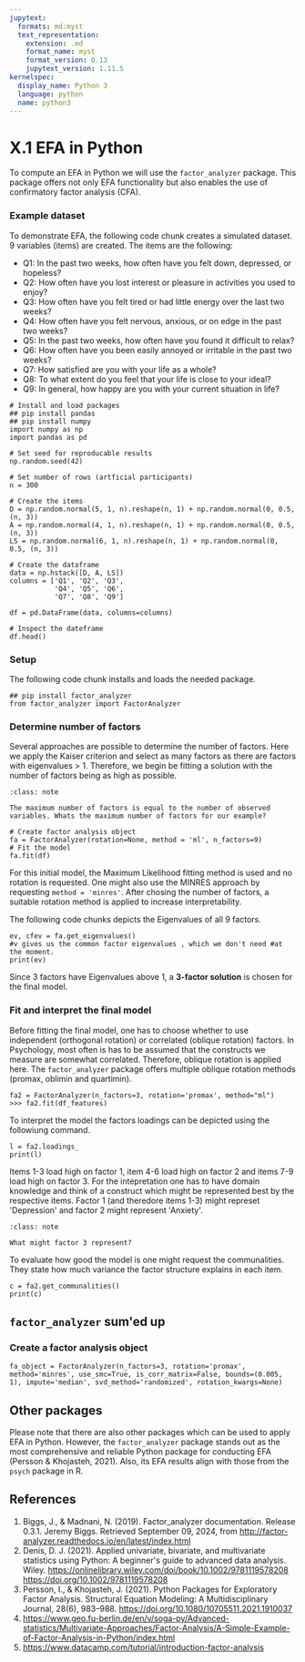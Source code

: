 ```yaml
---
jupytext:
  formats: md:myst
  text_representation:
    extension: .md
    format_name: myst
    format_version: 0.13
    jupytext_version: 1.11.5
kernelspec:
  display_name: Python 3
  language: python
  name: python3
---
```


# X.1 EFA in Python 

To compute an EFA in Python we will use the `factor_analyzer` package. This package offers not only EFA functionality but also enables the use of confirmatory factor analysis (CFA). 

### Example dataset

To demonstrate EFA, the following code chunk creates a simulated dataset. 9 variables (items) are created. The items are the following:

- Q1: In the past two weeks, how often have you felt down, depressed, or hopeless?
- Q2: How often have you lost interest or pleasure in activities you used to enjoy?
- Q3: How often have you felt tired or had little energy over the last two weeks?
- Q4: How often have you felt nervous, anxious, or on edge in the past two weeks?
- Q5: In the past two weeks, how often have you found it difficult to relax?
- Q6: How often have you been easily annoyed or irritable in the past two weeks?
- Q7: How satisfied are you with your life as a whole?
- Q8: To what extent do you feel that your life is close to your ideal?
- Q9: In general, how happy are you with your current situation in life?

```{code-cell}
# Install and load packages
## pip install pandas
## pip install numpy
import numpy as np
import pandas as pd

# Set seed for reproducable results 
np.random.seed(42)

# Set number of rows (artficial participants)
n = 300

# Create the items
D = np.random.normal(5, 1, n).reshape(n, 1) + np.random.normal(0, 0.5, (n, 3))
A = np.random.normal(4, 1, n).reshape(n, 1) + np.random.normal(0, 0.5, (n, 3))
LS = np.random.normal(6, 1, n).reshape(n, 1) + np.random.normal(0, 0.5, (n, 3))

# Create the dataframe
data = np.hstack([D, A, LS])
columns = ['Q1', 'Q2', 'Q3', 
           'Q4', 'Q5', 'Q6', 
           'Q7', 'Q8', 'Q9']

df = pd.DataFrame(data, columns=columns)

# Inspect the dateframe
df.head()
```

### Setup

The following code chunk installs and loads the needed package.

```{code-cell}
## pip install factor_analyzer
from factor_analyzer import FactorAnalyzer
```

### Determine number of factors

Several approaches are possible to determine the number of factors. Here we apply the Kaiser criterion and select as many factors as there are factors with eigenvalues > 1. Therefore, we begin be fitting a solution with the number of factors being as high as possible.

```{admonition} Use your own brain!
:class: note

The maximum number of factors is equal to the number of observed variables. Whats the maximum number of factors for our example?
```

```{code-cell}
# Create factor analysis object
fa = FactorAnalyzer(rotation=None, method = 'ml', n_factors=9)
# Fit the model 
fa.fit(df)
```

For this initial model, the Maximum Likelihood fitting method is used and no rotation is requested. One might also use the MINRES approach by requesting `method = 'minres'`. After chosing the number of factors, a suitable rotation method is applied to increase interpretability. 

The following code chunks depicts the Eigenvalues of all 9 factors.

```{code-cell}
ev, cfev = fa.get_eigenvalues() 
#v gives us the common factor eigenvalues , which we don't need #at the moment. 
print(ev)
```

Since 3 factors have Eigenvalues above 1, a **3-factor solution** is chosen for the final model.

### Fit and interpret the final model

Before fitting the final model, one has to choose whether to use independent (orthogonal rotation) or correlated (oblique rotation) factors. In Psychology, most often is has to be assumed that the constructs we measure are somewhat correlated. Therefore, oblique rotation is applied here. The `factor_analyzer` package offers multiple oblique rotation methods (promax, oblimin and quartimin). 

```{code-cell}
fa2 = FactorAnalyzer(n_factors=3, rotation='promax', method="ml")
>>> fa2.fit(df_features)
```

To interpret the model the factors loadings can be depicted using the followiung command.

```{code-cell}
l = fa2.loadings_
print(l)
```

Items 1-3 load high on factor 1, item 4-6 load high on factor 2 and items 7-9 load high on factor 3. For the intepretation one has to have domain knowledge and think of a construct which might be represented best by the respective items. Factor 1 (and theredore items 1-3) might represet 'Depression' and factor 2 might represent 'Anxiety'. 

```{admonition} Use your own brain!
:class: note

What might factor 3 represent?
```

To evaluate how good the model is one might request the communalities. They state how much variance the factor structure explains in each item. 

```{code-cell}
c = fa2.get_communalities()
print(c)
```

## `factor_analyzer` sum'ed up

### Create a factor analysis object

```{code-cell}
fa_object = FactorAnalyzer(n_factors=3, rotation='promax', method='minres', use_smc=True, is_corr_matrix=False, bounds=(0.005, 1), impute='median', svd_method='randomized', rotation_kwargs=None)
```

## Other packages

Please note that there are also other packages which can be used to apply EFA in Python. However, the `factor_analyzer` package stands out as the most comprehensive and reliable Python package for conducting EFA (Persson & Khojasteh, 2021). Also, its EFA results align with those from the `psych` package in R. 

## References

1. Biggs, J., & Madnani, N. (2019). Factor_analyzer documentation. Release 0.3.1. Jeremy Biggs. Retrieved September 09, 2024, from http://factor-analyzer.readthedocs.io/en/latest/index.html
2. Denis, D. J. (2021). Applied univariate, bivariate, and multivariate statistics using Python: A beginner's guide to advanced data analysis. Wiley. https://onlinelibrary.wiley.com/doi/book/10.1002/9781119578208 https://doi.org/10.1002/9781119578208
3. Persson, I., & Khojasteh, J. (2021). Python Packages for Exploratory Factor Analysis. Structural Equation Modeling: A Multidisciplinary Journal, 28(6), 983–988. https://doi.org/10.1080/10705511.2021.1910037
4. https://www.geo.fu-berlin.de/en/v/soga-py/Advanced-statistics/Multivariate-Approaches/Factor-Analysis/A-Simple-Example-of-Factor-Analysis-in-Python/index.html
5. https://www.datacamp.com/tutorial/introduction-factor-analysis